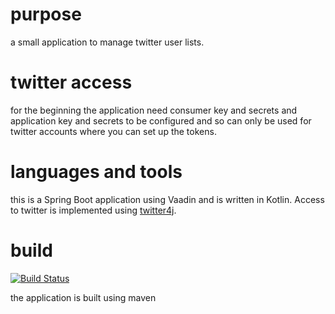 # purpose

a small application to manage twitter user lists.

# twitter access

for the beginning the application need consumer key and secrets and application key and secrets to be configured and 
so can only be used for twitter accounts where you can set up the tokens.

# languages and tools

this is a Spring Boot application using Vaadin and is written in Kotlin. Access to twitter is implemented using 
[twitter4j](http://twitter4j.org/en/index.html).  

# build

[![Build Status](https://travis-ci.org/sothawo/TwiLiKt.svg?branch=master)](https://travis-ci.org/sothawo/TwiLiKt) 

the application is built using maven 
